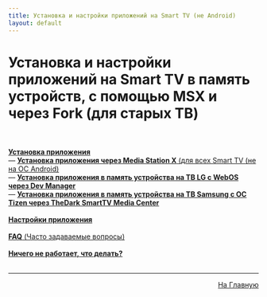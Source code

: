```yaml
---
title: Установка и настройки приложений на Smart TV (не Android)
layout: default
---
```

# Установка и настройки приложений на Smart TV в память устройств, с помощью MSX и через Fork (для старых ТВ)<br><br>

<a href="https://lazykpub.github.io/Lazykpub/pages/smarttv">**Установка приложения**</a><br>
  — <a href="subp/msx_install">**Установка приложения через Media Station X** (для всех Smart TV (не на ОС Android)</a> <br>
  — <a href="subp/">**Установка приложения в память устройства на ТВ LG с WebOS через Dev Manager**</a> <br>
  — <a href="subp/">**Установка приложения в память устройства на ТВ Samsung с ОС Tizen через TheDark SmartTV Media Center**</a> <br><br>
<a href="subp/">**Настройки приложения**</a> <br><br>
<a href="subp/">**FAQ** (Часто задаваемые вопросы)</a> <br><br>
<a href="subp/">**Ничего не работает, что делать?**</a> <br><br>


---
<p  align="right"><a href="https://lazykpub.github.io/Lazykpub">На Главную</a></p>
